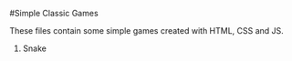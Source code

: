 #Simple Classic Games

These files contain some simple games created with HTML, CSS and JS.

1. Snake
